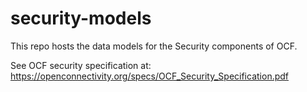 # security-models
This repo hosts the data models for the Security components of OCF.

See OCF security specification at: https://openconnectivity.org/specs/OCF_Security_Specification.pdf
